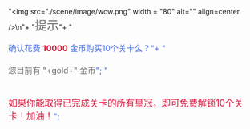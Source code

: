 "<img src=\"./scene/image/wow.png\" width = \"80\" alt=\"\" align=center />\n"+
"<font color=#696969 size=5>提示</font>"+
"<br/><br/><font color=#4169E1 size=3>确认花费<font color=#DC143C size=3> **10000** </font><font color=#4169E1 size=3>金币购买10个关卡么？</font>"+
"<br/><br/><font color=#696969 size=3>您目前有 "+gold+" 金币</font>";
"<br/><br/><br/><font color=#DC143C size=4>如果你能取得已完成关卡的所有皇冠，即可免费解锁10个关卡！加油！</font>";